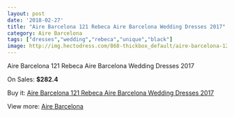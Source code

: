 ```yaml
---
layout: post
date: '2018-02-27'
title: "Aire Barcelona 121 Rebeca Aire Barcelona Wedding Dresses 2017"
category: Aire Barcelona
tags: ["dresses","wedding","rebeca","unique","black"]
image: http://img.hectodress.com/868-thickbox_default/aire-barcelona-121-rebeca-aire-barcelona-wedding-dresses-2013.jpg
---
```

Aire Barcelona 121 Rebeca Aire Barcelona Wedding Dresses 2017

On Sales: **$282.4**
<a href="https://www.hectodress.com/aire-barcelona/577-aire-barcelona-121-rebeca-aire-barcelona-wedding-dresses-2013.html"><amp-img layout="responsive" width="600" height="600" src="//img.hectodress.com/868-thickbox_default/aire-barcelona-121-rebeca-aire-barcelona-wedding-dresses-2013.jpg" alt="Aire Barcelona 121 Rebeca Aire Barcelona Wedding Dresses 2017 0" /></a>
<a href="https://www.hectodress.com/aire-barcelona/577-aire-barcelona-121-rebeca-aire-barcelona-wedding-dresses-2013.html"><amp-img layout="responsive" width="600" height="600" src="//img.hectodress.com/869-thickbox_default/aire-barcelona-121-rebeca-aire-barcelona-wedding-dresses-2013.jpg" alt="Aire Barcelona 121 Rebeca Aire Barcelona Wedding Dresses 2017 1" /></a>

Buy it: [Aire Barcelona 121 Rebeca Aire Barcelona Wedding Dresses 2017](https://www.hectodress.com/aire-barcelona/577-aire-barcelona-121-rebeca-aire-barcelona-wedding-dresses-2013.html "Aire Barcelona 121 Rebeca Aire Barcelona Wedding Dresses 2017")

View more: [Aire Barcelona](https://www.hectodress.com/7-aire-barcelona "Aire Barcelona")